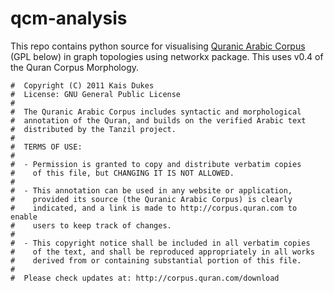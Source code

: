 # qcm-analysis
This repo contains python source for visualising [Quranic Arabic Corpus](http://corpus.quran.com) (GPL below) in graph topologies using networkx package. This uses v0.4 of the Quran Corpus Morphology.

```#  Quranic Arabic Corpus (Version 0.4)
#  Copyright (C) 2011 Kais Dukes
#  License: GNU General Public License
#
#  The Quranic Arabic Corpus includes syntactic and morphological
#  annotation of the Quran, and builds on the verified Arabic text
#  distributed by the Tanzil project.
#
#  TERMS OF USE:
#
#  - Permission is granted to copy and distribute verbatim copies
#    of this file, but CHANGING IT IS NOT ALLOWED.
#
#  - This annotation can be used in any website or application,
#    provided its source (the Quranic Arabic Corpus) is clearly
#    indicated, and a link is made to http://corpus.quran.com to enable
#    users to keep track of changes.
#
#  - This copyright notice shall be included in all verbatim copies
#    of the text, and shall be reproduced appropriately in all works
#    derived from or containing substantial portion of this file.
#
#  Please check updates at: http://corpus.quran.com/download
```
